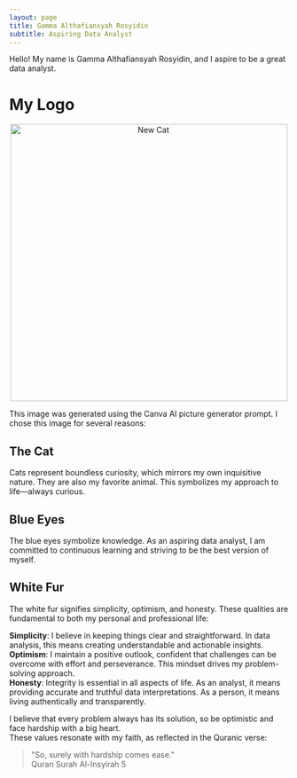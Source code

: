 ```yaml
---
layout: page
title: Gamma Althafiansyah Rosyidin
subtitle: Aspiring Data Analyst
---
```


Hello! My name is Gamma Althafiansyah Rosyidin, and I aspire to be a great data analyst.

# My Logo
<p align="center">
  <img src="https://gammaar.github.io/assets/img/New%20Cat.png" alt="New Cat" width="500" height="500">
</p>
This image was generated using the Canva AI picture generator prompt. I chose this image for several reasons:

## The Cat
Cats represent boundless curiosity, which mirrors my own inquisitive nature. They are also my favorite animal. This symbolizes my approach to life—always curious.

## Blue Eyes
The blue eyes symbolize knowledge. As an aspiring data analyst, I am committed to continuous learning and striving to be the best version of myself.

## White Fur
The white fur signifies simplicity, optimism, and honesty. These qualities are fundamental to both my personal and professional life:

**Simplicity**: I believe in keeping things clear and straightforward. In data analysis, this means creating understandable and actionable insights.  
**Optimism**: I maintain a positive outlook, confident that challenges can be overcome with effort and perseverance. This mindset drives my problem-solving approach.  
**Honesty**: Integrity is essential in all aspects of life. As an analyst, it means providing accurate and truthful data interpretations. As a person, it means living authentically and transparently.  

I believe that every problem always has its solution, so be optimistic and face hardship with a big heart.  
These values resonate with my faith, as reflected in the Quranic verse:
>"So, surely with hardship comes ease."  
>Quran Surah Al-Insyirah 5


